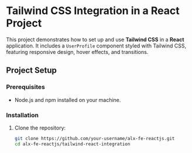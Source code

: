 # Tailwind CSS Integration in a React Project

This project demonstrates how to set up and use **Tailwind CSS** in a **React** application. It includes a `UserProfile` component styled with Tailwind CSS, featuring responsive design, hover effects, and transitions.

## Project Setup

### Prerequisites
- Node.js and npm installed on your machine.

### Installation
1. Clone the repository:
   ```bash
   git clone https://github.com/your-username/alx-fe-reactjs.git
   cd alx-fe-reactjs/tailwind-react-integration
